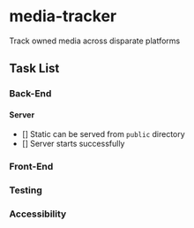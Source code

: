 # media-tracker
Track owned media across disparate platforms


## Task List

### Back-End

#### Server
- [] Static can be served from `public` directory
- [] Server starts successfully

### Front-End

### Testing

### Accessibility
